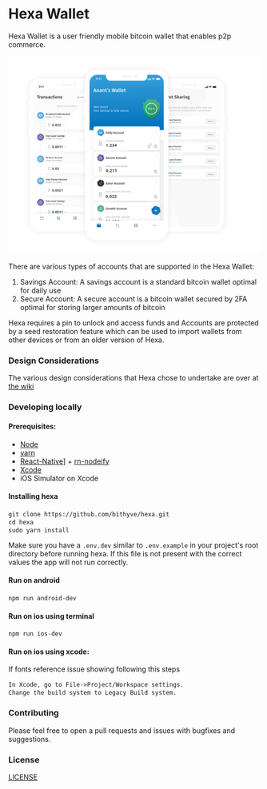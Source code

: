 # Hexa Wallet

Hexa Wallet is a user friendly mobile bitcoin wallet that enables p2p commerce.

![Hexa Wallet](hexa.png)

There are various types of accounts that are supported in the Hexa Wallet:

1. Savings Account: A savings account is a standard bitcoin wallet optimal for daily use
2. Secure Account: A secure account is a bitcoin wallet secured by 2FA optimal for storing larger amounts of bitcoin

Hexa requires a pin to unlock and access funds and Accounts are protected by a seed restoration feature which can be used to import wallets from other devices or from an older version of Hexa.

### Design Considerations

The various design considerations that Hexa chose to undertake are over at [the wiki](https://github.com/thecryptobee/Hexa-Wallet/wiki/Design-Considerations)

### Developing locally

#### Prerequisites:

- [Node](https://nodejs.org/en/)
- [yarn](https://www.npmjs.com/package/yarn)
- [React-Native](https://www.npmjs.com/package/react-native)] + [rn-nodeify](https://www.npmjs.com/package/rn-nodeify)
- [Xcode](https://developer.apple.com/xcode/)
- iOS Simulator on Xcode

#### Installing hexa

```
git clone https://github.com/bithyve/hexa.git
cd hexa
sudo yarn install
```

Make sure you have a `.env.dev` similar to `.env.example` in your project's root directory before running hexa. If this file is not present with the correct values the app will not run correctly.

#### Run on android

```
npm run android-dev
```

#### Run on ios using terminal

```
npm run ios-dev
```

#### Run on ios using xcode:

If fonts reference issue showing following this steps

```
In Xcode, go to File->Project/Workspace settings.
Change the build system to Legacy Build system.
```

### Contributing

Please feel free to open a pull requests and issues with bugfixes and suggestions.

### License

[LICENSE](LICENSE)
